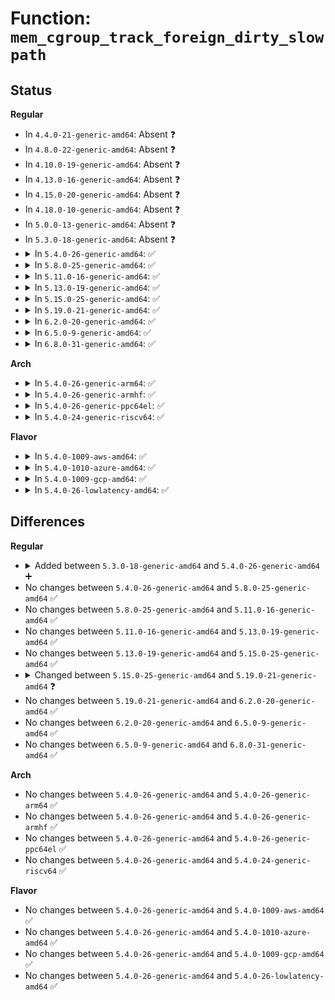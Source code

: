 # Function: <code>mem_cgroup_track_foreign_dirty_slowpath</code>

## Status
<b>Regular</b>
<ul>
<li>
In <code>4.4.0-21-generic-amd64</code>: Absent ❓
</li>
<li>
In <code>4.8.0-22-generic-amd64</code>: Absent ❓
</li>
<li>
In <code>4.10.0-19-generic-amd64</code>: Absent ❓
</li>
<li>
In <code>4.13.0-16-generic-amd64</code>: Absent ❓
</li>
<li>
In <code>4.15.0-20-generic-amd64</code>: Absent ❓
</li>
<li>
In <code>4.18.0-10-generic-amd64</code>: Absent ❓
</li>
<li>
In <code>5.0.0-13-generic-amd64</code>: Absent ❓
</li>
<li>
In <code>5.3.0-18-generic-amd64</code>: Absent ❓
</li>
<li>
<details>
<summary>In <code>5.4.0-26-generic-amd64</code>: ✅</summary>

```c
void mem_cgroup_track_foreign_dirty_slowpath(struct page * page, struct bdi_writeback * wb)
```

```json
{
  "name": "mem_cgroup_track_foreign_dirty_slowpath",
  "collision_type": "Unique Global",
  "inline_type": "No",
  "funcs": [
    {
      "addr": 18446744071581759760,
      "name": "mem_cgroup_track_foreign_dirty_slowpath",
      "external": true,
      "loc": "mm/memcontrol.c:4503",
      "file": "mm/memcontrol.c",
      "inline": "seen, unknown",
      "caller_inline": [],
      "caller_func": [
        "mm/page-writeback.c:account_page_dirtied"
      ]
    }
  ],
  "symbols": [
    {
      "addr": 18446744071581759760,
      "name": "mem_cgroup_track_foreign_dirty_slowpath",
      "section": ".text",
      "bind": "STB_GLOBAL",
      "size": 330
    }
  ]
}
```
</details>
</li>
<li>
<details>
<summary>In <code>5.8.0-25-generic-amd64</code>: ✅</summary>

```c
void mem_cgroup_track_foreign_dirty_slowpath(struct page * page, struct bdi_writeback * wb)
```

```json
{
  "name": "mem_cgroup_track_foreign_dirty_slowpath",
  "collision_type": "Unique Global",
  "inline_type": "No",
  "funcs": [
    {
      "addr": 18446744071581979552,
      "name": "mem_cgroup_track_foreign_dirty_slowpath",
      "external": true,
      "loc": "mm/memcontrol.c:4383",
      "file": "mm/memcontrol.c",
      "inline": "seen, unknown",
      "caller_inline": [],
      "caller_func": [
        "mm/page-writeback.c:account_page_dirtied"
      ]
    }
  ],
  "symbols": [
    {
      "addr": 18446744071581979552,
      "name": "mem_cgroup_track_foreign_dirty_slowpath",
      "section": ".text",
      "bind": "STB_GLOBAL",
      "size": 334
    }
  ]
}
```
</details>
</li>
<li>
<details>
<summary>In <code>5.11.0-16-generic-amd64</code>: ✅</summary>

```c
void mem_cgroup_track_foreign_dirty_slowpath(struct page * page, struct bdi_writeback * wb)
```

```json
{
  "name": "mem_cgroup_track_foreign_dirty_slowpath",
  "collision_type": "Unique Global",
  "inline_type": "No",
  "funcs": [
    {
      "addr": 18446744071582029856,
      "name": "mem_cgroup_track_foreign_dirty_slowpath",
      "external": true,
      "loc": "mm/memcontrol.c:4648",
      "file": "mm/memcontrol.c",
      "inline": "seen, unknown",
      "caller_inline": [],
      "caller_func": [
        "mm/page-writeback.c:account_page_dirtied"
      ]
    }
  ],
  "symbols": [
    {
      "addr": 18446744071582029856,
      "name": "mem_cgroup_track_foreign_dirty_slowpath",
      "section": ".text",
      "bind": "STB_GLOBAL",
      "size": 320
    }
  ]
}
```
</details>
</li>
<li>
<details>
<summary>In <code>5.13.0-19-generic-amd64</code>: ✅</summary>

```c
void mem_cgroup_track_foreign_dirty_slowpath(struct page * page, struct bdi_writeback * wb)
```

```json
{
  "name": "mem_cgroup_track_foreign_dirty_slowpath",
  "collision_type": "Unique Global",
  "inline_type": "No",
  "funcs": [
    {
      "addr": 18446744071582056032,
      "name": "mem_cgroup_track_foreign_dirty_slowpath",
      "external": true,
      "loc": "mm/memcontrol.c:4416",
      "file": "mm/memcontrol.c",
      "inline": "seen, unknown",
      "caller_inline": [],
      "caller_func": [
        "mm/page-writeback.c:account_page_dirtied"
      ]
    }
  ],
  "symbols": [
    {
      "addr": 18446744071582056032,
      "name": "mem_cgroup_track_foreign_dirty_slowpath",
      "section": ".text",
      "bind": "STB_GLOBAL",
      "size": 321
    }
  ]
}
```
</details>
</li>
<li>
<details>
<summary>In <code>5.15.0-25-generic-amd64</code>: ✅</summary>

```c
void mem_cgroup_track_foreign_dirty_slowpath(struct page * page, struct bdi_writeback * wb)
```

```json
{
  "name": "mem_cgroup_track_foreign_dirty_slowpath",
  "collision_type": "Unique Global",
  "inline_type": "No",
  "funcs": [
    {
      "addr": 18446744071582363904,
      "name": "mem_cgroup_track_foreign_dirty_slowpath",
      "external": true,
      "loc": "mm/memcontrol.c:4583",
      "file": "mm/memcontrol.c",
      "inline": "seen, unknown",
      "caller_inline": [],
      "caller_func": [
        "mm/page-writeback.c:account_page_dirtied"
      ]
    }
  ],
  "symbols": [
    {
      "addr": 18446744071582363904,
      "name": "mem_cgroup_track_foreign_dirty_slowpath",
      "section": ".text",
      "bind": "STB_GLOBAL",
      "size": 479
    }
  ]
}
```
</details>
</li>
<li>
<details>
<summary>In <code>5.19.0-21-generic-amd64</code>: ✅</summary>

```c
void mem_cgroup_track_foreign_dirty_slowpath(struct folio * folio, struct bdi_writeback * wb)
```

```json
{
  "name": "mem_cgroup_track_foreign_dirty_slowpath",
  "collision_type": "Unique Global",
  "inline_type": "No",
  "funcs": [
    {
      "addr": 18446744071582861232,
      "name": "mem_cgroup_track_foreign_dirty_slowpath",
      "external": true,
      "loc": "mm/memcontrol.c:4534",
      "file": "mm/memcontrol.c",
      "inline": "seen, unknown",
      "caller_inline": [],
      "caller_func": [
        "mm/page-writeback.c:folio_account_dirtied"
      ]
    }
  ],
  "symbols": [
    {
      "addr": 18446744071582861232,
      "name": "mem_cgroup_track_foreign_dirty_slowpath",
      "section": ".text",
      "bind": "STB_GLOBAL",
      "size": 552
    }
  ]
}
```
</details>
</li>
<li>
<details>
<summary>In <code>6.2.0-20-generic-amd64</code>: ✅</summary>

```c
void mem_cgroup_track_foreign_dirty_slowpath(struct folio * folio, struct bdi_writeback * wb)
```

```json
{
  "name": "mem_cgroup_track_foreign_dirty_slowpath",
  "collision_type": "Unique Global",
  "inline_type": "No",
  "funcs": [
    {
      "addr": 18446744071583408608,
      "name": "mem_cgroup_track_foreign_dirty_slowpath",
      "external": true,
      "loc": "mm/memcontrol.c:4644",
      "file": "mm/memcontrol.c",
      "inline": "seen, unknown",
      "caller_inline": [],
      "caller_func": [
        "mm/page-writeback.c:folio_account_dirtied"
      ]
    }
  ],
  "symbols": [
    {
      "addr": 18446744071583408608,
      "name": "mem_cgroup_track_foreign_dirty_slowpath",
      "section": ".text",
      "bind": "STB_GLOBAL",
      "size": 552
    }
  ]
}
```
</details>
</li>
<li>
<details>
<summary>In <code>6.5.0-9-generic-amd64</code>: ✅</summary>

```c
void mem_cgroup_track_foreign_dirty_slowpath(struct folio * folio, struct bdi_writeback * wb)
```

```json
{
  "name": "mem_cgroup_track_foreign_dirty_slowpath",
  "collision_type": "Unique Global",
  "inline_type": "No",
  "funcs": [
    {
      "addr": 18446744071583628864,
      "name": "mem_cgroup_track_foreign_dirty_slowpath",
      "external": true,
      "loc": "mm/memcontrol.c:4668",
      "file": "mm/memcontrol.c",
      "inline": "seen, unknown",
      "caller_inline": [],
      "caller_func": [
        "mm/page-writeback.c:folio_account_dirtied"
      ]
    }
  ],
  "symbols": [
    {
      "addr": 18446744071583628864,
      "name": "mem_cgroup_track_foreign_dirty_slowpath",
      "section": ".text",
      "bind": "STB_GLOBAL",
      "size": 547
    }
  ]
}
```
</details>
</li>
<li>
<details>
<summary>In <code>6.8.0-31-generic-amd64</code>: ✅</summary>

```c
void mem_cgroup_track_foreign_dirty_slowpath(struct folio * folio, struct bdi_writeback * wb)
```

```json
{
  "name": "mem_cgroup_track_foreign_dirty_slowpath",
  "collision_type": "Unique Global",
  "inline_type": "No",
  "funcs": [
    {
      "addr": 18446744071583823440,
      "name": "mem_cgroup_track_foreign_dirty_slowpath",
      "external": true,
      "loc": "mm/memcontrol.c:4865",
      "file": "mm/memcontrol.c",
      "inline": "seen, unknown",
      "caller_inline": [],
      "caller_func": [
        "mm/page-writeback.c:folio_account_dirtied"
      ]
    }
  ],
  "symbols": [
    {
      "addr": 18446744071583823440,
      "name": "mem_cgroup_track_foreign_dirty_slowpath",
      "section": ".text",
      "bind": "STB_GLOBAL",
      "size": 547
    }
  ]
}
```
</details>
</li>
</ul>
<b>Arch</b>
<ul>
<li>
<details>
<summary>In <code>5.4.0-26-generic-arm64</code>: ✅</summary>

```c
void mem_cgroup_track_foreign_dirty_slowpath(struct page * page, struct bdi_writeback * wb)
```

```json
{
  "name": "mem_cgroup_track_foreign_dirty_slowpath",
  "collision_type": "Unique Global",
  "inline_type": "No",
  "funcs": [
    {
      "addr": 18446603336493213496,
      "name": "mem_cgroup_track_foreign_dirty_slowpath",
      "external": true,
      "loc": "mm/memcontrol.c:4503",
      "file": "mm/memcontrol.c",
      "inline": "seen, unknown",
      "caller_inline": [],
      "caller_func": [
        "mm/page-writeback.c:account_page_dirtied"
      ]
    }
  ],
  "symbols": [
    {
      "addr": 18446603336493213496,
      "name": "mem_cgroup_track_foreign_dirty_slowpath",
      "section": ".text",
      "bind": "STB_GLOBAL",
      "size": 404
    }
  ]
}
```
</details>
</li>
<li>
<details>
<summary>In <code>5.4.0-26-generic-armhf</code>: ✅</summary>

```c
void mem_cgroup_track_foreign_dirty_slowpath(struct page * page, struct bdi_writeback * wb)
```

```json
{
  "name": "mem_cgroup_track_foreign_dirty_slowpath",
  "collision_type": "Unique Global",
  "inline_type": "No",
  "funcs": [
    {
      "addr": 3226844252,
      "name": "mem_cgroup_track_foreign_dirty_slowpath",
      "external": true,
      "loc": "mm/memcontrol.c:4503",
      "file": "mm/memcontrol.c",
      "inline": "seen, unknown",
      "caller_inline": [],
      "caller_func": [
        "mm/page-writeback.c:account_page_dirtied"
      ]
    }
  ],
  "symbols": [
    {
      "addr": 3226844252,
      "name": "mem_cgroup_track_foreign_dirty_slowpath",
      "section": ".text",
      "bind": "STB_GLOBAL",
      "size": 524
    }
  ]
}
```
</details>
</li>
<li>
<details>
<summary>In <code>5.4.0-26-generic-ppc64el</code>: ✅</summary>

```c
void mem_cgroup_track_foreign_dirty_slowpath(struct page * page, struct bdi_writeback * wb)
```

```json
{
  "name": "mem_cgroup_track_foreign_dirty_slowpath",
  "collision_type": "Unique Global",
  "inline_type": "No",
  "funcs": [
    {
      "addr": 13835058055286724992,
      "name": "mem_cgroup_track_foreign_dirty_slowpath",
      "external": true,
      "loc": "mm/memcontrol.c:4503",
      "file": "mm/memcontrol.c",
      "inline": "seen, unknown",
      "caller_inline": [],
      "caller_func": [
        "mm/page-writeback.c:account_page_dirtied"
      ]
    }
  ],
  "symbols": [
    {
      "addr": 13835058055286724992,
      "name": "mem_cgroup_track_foreign_dirty_slowpath",
      "section": ".text",
      "bind": "STB_GLOBAL",
      "size": 564
    }
  ]
}
```
</details>
</li>
<li>
<details>
<summary>In <code>5.4.0-24-generic-riscv64</code>: ✅</summary>

```c
void mem_cgroup_track_foreign_dirty_slowpath(struct page * page, struct bdi_writeback * wb)
```

```json
{
  "name": "mem_cgroup_track_foreign_dirty_slowpath",
  "collision_type": "Unique Global",
  "inline_type": "No",
  "funcs": [
    {
      "addr": 18446743936272990088,
      "name": "mem_cgroup_track_foreign_dirty_slowpath",
      "external": true,
      "loc": "mm/memcontrol.c:4503",
      "file": "mm/memcontrol.c",
      "inline": "seen, unknown",
      "caller_inline": [],
      "caller_func": [
        "mm/page-writeback.c:account_page_dirtied"
      ]
    }
  ],
  "symbols": [
    {
      "addr": 18446743936272990088,
      "name": "mem_cgroup_track_foreign_dirty_slowpath",
      "section": ".text",
      "bind": "STB_GLOBAL",
      "size": 346
    }
  ]
}
```
</details>
</li>
</ul>
<b>Flavor</b>
<ul>
<li>
<details>
<summary>In <code>5.4.0-1009-aws-amd64</code>: ✅</summary>

```c
void mem_cgroup_track_foreign_dirty_slowpath(struct page * page, struct bdi_writeback * wb)
```

```json
{
  "name": "mem_cgroup_track_foreign_dirty_slowpath",
  "collision_type": "Unique Global",
  "inline_type": "No",
  "funcs": [
    {
      "addr": 18446744071581728496,
      "name": "mem_cgroup_track_foreign_dirty_slowpath",
      "external": true,
      "loc": "mm/memcontrol.c:4503",
      "file": "mm/memcontrol.c",
      "inline": "seen, unknown",
      "caller_inline": [],
      "caller_func": [
        "mm/page-writeback.c:account_page_dirtied"
      ]
    }
  ],
  "symbols": [
    {
      "addr": 18446744071581728496,
      "name": "mem_cgroup_track_foreign_dirty_slowpath",
      "section": ".text",
      "bind": "STB_GLOBAL",
      "size": 330
    }
  ]
}
```
</details>
</li>
<li>
<details>
<summary>In <code>5.4.0-1010-azure-amd64</code>: ✅</summary>

```c
void mem_cgroup_track_foreign_dirty_slowpath(struct page * page, struct bdi_writeback * wb)
```

```json
{
  "name": "mem_cgroup_track_foreign_dirty_slowpath",
  "collision_type": "Unique Global",
  "inline_type": "No",
  "funcs": [
    {
      "addr": 18446744071581667264,
      "name": "mem_cgroup_track_foreign_dirty_slowpath",
      "external": true,
      "loc": "mm/memcontrol.c:4503",
      "file": "mm/memcontrol.c",
      "inline": "seen, unknown",
      "caller_inline": [],
      "caller_func": [
        "mm/page-writeback.c:account_page_dirtied"
      ]
    }
  ],
  "symbols": [
    {
      "addr": 18446744071581667264,
      "name": "mem_cgroup_track_foreign_dirty_slowpath",
      "section": ".text",
      "bind": "STB_GLOBAL",
      "size": 330
    }
  ]
}
```
</details>
</li>
<li>
<details>
<summary>In <code>5.4.0-1009-gcp-amd64</code>: ✅</summary>

```c
void mem_cgroup_track_foreign_dirty_slowpath(struct page * page, struct bdi_writeback * wb)
```

```json
{
  "name": "mem_cgroup_track_foreign_dirty_slowpath",
  "collision_type": "Unique Global",
  "inline_type": "No",
  "funcs": [
    {
      "addr": 18446744071581719808,
      "name": "mem_cgroup_track_foreign_dirty_slowpath",
      "external": true,
      "loc": "mm/memcontrol.c:4503",
      "file": "mm/memcontrol.c",
      "inline": "seen, unknown",
      "caller_inline": [],
      "caller_func": [
        "mm/page-writeback.c:account_page_dirtied"
      ]
    }
  ],
  "symbols": [
    {
      "addr": 18446744071581719808,
      "name": "mem_cgroup_track_foreign_dirty_slowpath",
      "section": ".text",
      "bind": "STB_GLOBAL",
      "size": 330
    }
  ]
}
```
</details>
</li>
<li>
<details>
<summary>In <code>5.4.0-26-lowlatency-amd64</code>: ✅</summary>

```c
void mem_cgroup_track_foreign_dirty_slowpath(struct page * page, struct bdi_writeback * wb)
```

```json
{
  "name": "mem_cgroup_track_foreign_dirty_slowpath",
  "collision_type": "Unique Global",
  "inline_type": "No",
  "funcs": [
    {
      "addr": 18446744071581787744,
      "name": "mem_cgroup_track_foreign_dirty_slowpath",
      "external": true,
      "loc": "mm/memcontrol.c:4503",
      "file": "mm/memcontrol.c",
      "inline": "seen, unknown",
      "caller_inline": [],
      "caller_func": [
        "mm/page-writeback.c:account_page_dirtied"
      ]
    }
  ],
  "symbols": [
    {
      "addr": 18446744071581787744,
      "name": "mem_cgroup_track_foreign_dirty_slowpath",
      "section": ".text",
      "bind": "STB_GLOBAL",
      "size": 359
    }
  ]
}
```
</details>
</li>
</ul>

## Differences
<b>Regular</b>
<ul>
<li>
<details>
<summary>Added between <code>5.3.0-18-generic-amd64</code> and <code>5.4.0-26-generic-amd64</code> ➕</summary>

```c
void mem_cgroup_track_foreign_dirty_slowpath(struct page * page, struct bdi_writeback * wb)
```
</details>
</li>
<li>
No changes between <code>5.4.0-26-generic-amd64</code> and <code>5.8.0-25-generic-amd64</code> ✅
</li>
<li>
No changes between <code>5.8.0-25-generic-amd64</code> and <code>5.11.0-16-generic-amd64</code> ✅
</li>
<li>
No changes between <code>5.11.0-16-generic-amd64</code> and <code>5.13.0-19-generic-amd64</code> ✅
</li>
<li>
No changes between <code>5.13.0-19-generic-amd64</code> and <code>5.15.0-25-generic-amd64</code> ✅
</li>
<li>
<details>
<summary>Changed between <code>5.15.0-25-generic-amd64</code> and <code>5.19.0-21-generic-amd64</code> ❓</summary>
<ul>
<li>
<b>Param added. </b>
<code>struct folio * folio</code>
</li>
<li>
<b>Param removed. </b>
<code>struct page * page</code>
</li>
</ul>
</details>
</li>
<li>
No changes between <code>5.19.0-21-generic-amd64</code> and <code>6.2.0-20-generic-amd64</code> ✅
</li>
<li>
No changes between <code>6.2.0-20-generic-amd64</code> and <code>6.5.0-9-generic-amd64</code> ✅
</li>
<li>
No changes between <code>6.5.0-9-generic-amd64</code> and <code>6.8.0-31-generic-amd64</code> ✅
</li>
</ul>
<b>Arch</b>
<ul>
<li>
No changes between <code>5.4.0-26-generic-amd64</code> and <code>5.4.0-26-generic-arm64</code> ✅
</li>
<li>
No changes between <code>5.4.0-26-generic-amd64</code> and <code>5.4.0-26-generic-armhf</code> ✅
</li>
<li>
No changes between <code>5.4.0-26-generic-amd64</code> and <code>5.4.0-26-generic-ppc64el</code> ✅
</li>
<li>
No changes between <code>5.4.0-26-generic-amd64</code> and <code>5.4.0-24-generic-riscv64</code> ✅
</li>
</ul>
<b>Flavor</b>
<ul>
<li>
No changes between <code>5.4.0-26-generic-amd64</code> and <code>5.4.0-1009-aws-amd64</code> ✅
</li>
<li>
No changes between <code>5.4.0-26-generic-amd64</code> and <code>5.4.0-1010-azure-amd64</code> ✅
</li>
<li>
No changes between <code>5.4.0-26-generic-amd64</code> and <code>5.4.0-1009-gcp-amd64</code> ✅
</li>
<li>
No changes between <code>5.4.0-26-generic-amd64</code> and <code>5.4.0-26-lowlatency-amd64</code> ✅
</li>
</ul>
